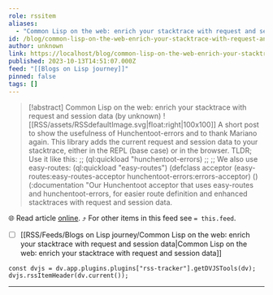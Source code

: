 ```yaml
---
role: rssitem
aliases:
  - "Common Lisp on the web: enrich your stacktrace with request and session data"
id: /blog/common-lisp-on-the-web-enrich-your-stacktrace-with-request-and-session-data/
author: unknown
link: https://localhost/blog/common-lisp-on-the-web-enrich-your-stacktrace-with-request-and-session-data/
published: 2023-10-13T14:51:07.000Z
feed: "[[Blogs on Lisp journey]]"
pinned: false
tags: []
---
```


> [!abstract] Common Lisp on the web: enrich your stacktrace with request and session data (by unknown)
> ![[RSS/assets/RSSdefaultImage.svg|float:right|100x100]] A short post to show the usefulness of Hunchentoot-errors and to thank Mariano again. This library adds the current request and session data to your stacktrace, either in the REPL (base case) or in the browser. TLDR; Use it like this: ;; (ql:quickload "hunchentoot-errors) ;; ;; We also use easy-routes: (ql:quickload "easy-routes") (defclass acceptor (easy-routes:easy-routes-acceptor hunchentoot-errors:errors-acceptor) () (:documentation "Our Hunchentoot acceptor that uses easy-routes and hunchentoot-errors, for easier route definition and enhanced stacktraces with request and session data.

🌐 Read article [online](https://localhost/blog/common-lisp-on-the-web-enrich-your-stacktrace-with-request-and-session-data/). ⤴ For other items in this feed see `= this.feed`.

- [ ] [[RSS/Feeds/Blogs on Lisp journey/Common Lisp on the web꞉ enrich your stacktrace with request and session data|Common Lisp on the web꞉ enrich your stacktrace with request and session data]]

~~~dataviewjs
const dvjs = dv.app.plugins.plugins["rss-tracker"].getDVJSTools(dv);
dvjs.rssItemHeader(dv.current());
~~~

- - -

